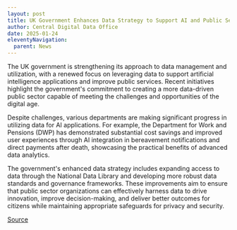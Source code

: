 ```yaml
---
layout: post
title: UK Government Enhances Data Strategy to Support AI and Public Services
author: Central Digital Data Office
date: 2025-01-24
eleventyNavigation:
  parent: News
---
```


The UK government is strengthening its approach to data management and utilization, with a renewed focus on leveraging data to support artificial intelligence applications and improve public services. Recent initiatives highlight the government's commitment to creating a more data-driven public sector capable of meeting the challenges and opportunities of the digital age.

Despite challenges, various departments are making significant progress in utilizing data for AI applications. For example, the Department for Work and Pensions (DWP) has demonstrated substantial cost savings and improved user experiences through AI integration in bereavement notifications and direct payments after death, showcasing the practical benefits of advanced data analytics.

The government's enhanced data strategy includes expanding access to data through the National Data Library and developing more robust data standards and governance frameworks. These improvements aim to ensure that public sector organizations can effectively harness data to drive innovation, improve decision-making, and deliver better outcomes for citizens while maintaining appropriate safeguards for privacy and security.

[Source](https://www.gov.uk/government/publications/state-of-digital-government-review/state-of-digital-government-review)
